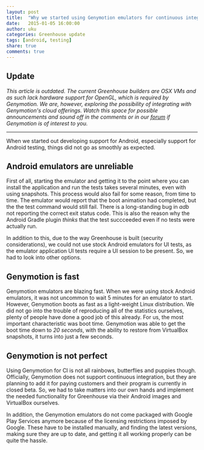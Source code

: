 ```yaml
---
layout: post
title:  "Why we started using Genymotion emulators for continuous integration"
date:   2015-01-05 16:00:00
author: uku
categories: Greenhouse update
tags: [android, testing]
share: true
comments: true
---
```


## Update
_This article is outdated. The current Greenhouse builders are OSX VMs and as
such lack hardware support for OpenGL, which is required by Genymotion. We are,
however, exploring the possibility of integrating with Genymotion's cloud
offerings. Watch this space for possible announcements and sound off in the
comments or in our [forum](http://docs.greenhouseci.com/discuss) if Genymotion
is of interest to you._

----------------------

When we started out developing support for Android, especially support for Android testing, things did not go as smoothly as expected. 

<!--more-->

Android emulators are unreliable
--------------------------------

First of all, starting the emulator and getting it to the point where you can install the application and run the tests takes several minutes, even with using snapshots. This process would also fail for some reason,  from time to time. The emulator would report that the boot animation had completed, but the the test command would still fail. There is a long-standing bug in *adb* not reporting the correct exit status code. This is also the reason why the Android Gradle plugin *thinks* that the test succceeded even if no tests were actually run. 

In addition to this, due to the way Greenhouse is built (security considerations), we could not use stock Android emulators for UI tests, as the emulator application UI tests require a UI session to be present. So, we had to look into other options.

Genymotion is fast
------------------

Genymotion emulators are blazing fast. When we were using stock Android emulators, it was not uncommon to wait 5 minutes for an emulator to start. However, Genymotion boots as fast as a light-weight Linux distribution. We did not go into the trouble of reproducing all of the statistics ourselves, plenty of people have done a good job of this already. For us, the most important characteristic was boot time. Genymotion was able to get the boot time down to *20 seconds*, with the ability to restore from VirtualBox snapshots, it turns into just a few seconds.


Genymotion is not perfect
-------------------------

Using Genymotion for CI is not all rainbows, butterflies and puppies though. Officially, Genymotion does not support continuous integration, but they are planning to add it for paying customers and their program is currently in closed beta. So, we had to take matters into our own hands and implement the needed functionality for Greenhouse via their Android images and VirtualBox ourselves.

In addition, the Genymotion emulators do not come packaged with Google Play Services anymore because of the licensing restrictions imposed by Google. These have to be installed manually, and finding the latest versions, making sure they are up to date, and getting it all working properly can be quite the hassle.
